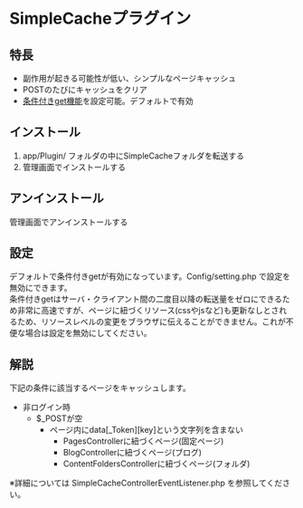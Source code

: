 # SimpleCacheプラグイン

## 特長

- 副作用が起きる可能性が低い、シンプルなページキャッシュ
- POSTのたびにキャッシュをクリア
- [条件付きget機能](https://www.google.com/search?q=php+%E6%9D%A1%E4%BB%B6%E4%BB%98%E3%81%8Dget)を設定可能。デフォルトで有効

## インストール

1. app/Plugin/ フォルダの中にSimpleCacheフォルダを転送する
2. 管理画面でインストールする

## アンインストール

管理画面でアンインストールする

## 設定

デフォルトで条件付きgetが有効になっています。Config/setting.php で設定を無効にできます。<br>
条件付きgetはサーバ・クライアント間の二度目以降の転送量をゼロにできるため非常に高速ですが、ページに紐づくリソース(cssやjsなど)も更新なしとされるため、リソースレベルの変更をブラウザに伝えることができません。これが不便な場合は設定を無効にしてください。

## 解説

下記の条件に該当するページをキャッシュします。

- 非ログイン時
  - $_POSTが空
    - ページ内にdata[_Token][key]という文字列を含まない
      -  PagesControllerに紐づくページ(固定ページ)
      -  BlogControllerに紐づくページ(ブログ)
      -  ContentFoldersControllerに紐づくページ(フォルダ)

※詳細については SimpleCacheControllerEventListener.php を参照してください。
